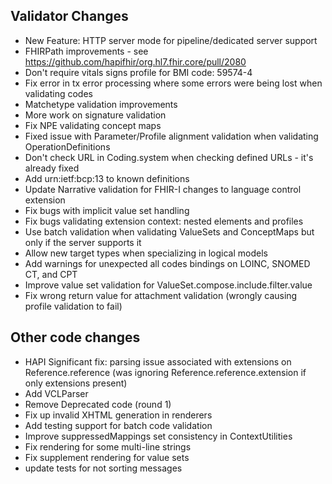 ## Validator Changes

* New Feature: HTTP server mode for pipeline/dedicated server support
* FHIRPath improvements - see https://github.com/hapifhir/org.hl7.fhir.core/pull/2080
* Don't require vitals signs profile for BMI code: 59574-4
* Fix error in tx error processing where some errors were being lost when validating codes
* Matchetype validation improvements
* More work on signature validation
* Fix NPE validating concept maps
* Fixed issue with Parameter/Profile alignment validation when validating OperationDefinitions
* Don't check URL in Coding.system when checking defined URLs - it's already fixed
* Add urn:ietf:bcp:13 to known definitions
* Update Narrative validation for FHIR-I changes to language control extension
* Fix bugs with implicit value set handling
* Fix bugs validating extension context: nested elements and profiles
* Use batch validation when validating ValueSets and ConceptMaps but only if the server supports it
* Allow new target types when specializing in logical models
* Add warnings for unexpected all codes bindings on LOINC, SNOMED CT, and CPT
* Improve value set validation for ValueSet.compose.include.filter.value
* Fix wrong return value for attachment validation (wrongly causing profile validation to fail)

## Other code changes

* HAPI Significant fix: parsing issue associated with extensions on Reference.reference (was ignoring Reference.reference.extension if only extensions present)
* Add VCLParser
* Remove Deprecated code (round 1)
* Fix up invalid XHTML generation in renderers 
* Add testing support for batch code validation
* Improve suppressedMappings set consistency in ContextUtilities
* Fix rendering for some multi-line strings
* Fix supplement rendering for value sets
* update tests for not sorting messages
